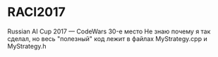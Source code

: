 # RACI2017
Russian AI Cup 2017 — CodeWars 
30-е место
Не знаю почему я так сделал, но весь "полезный" код лежит в файлах MyStrategy.cpp и MyStrategy.h
